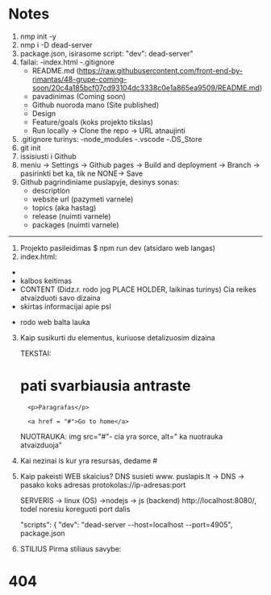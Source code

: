 # Notes

1. nmp init -y
2. nmp i -D dead-server
3. package.json, isirasome script:
   "dev": dead-server"
4. failai:
   -index.html
   -.gitignore
    - README.md (https://raw.githubusercontent.com/front-end-by-rimantas/48-grupe-coming-soon/20c4a185bcf07cd93104dc3338c0e1a865ea9509/README.md)
    - pavadinimas (Coming soon)
    - Github nuoroda mano (Site published)
    - Design
    - Feature/goals (koks projekto tikslas)
    - Run locally -> Clone the repo -> URL atnaujinti
5. .gitignore turinys:
   -node_modules
   -.vscode
   -.DS_Store
6. git init
7. issisiusti i Github
8. meniu -> Settings -> Github pages -> Build and deployment -> Branch -> pasirinkti bet ka, tik ne NONE-> Save
9. Github pagrindiniame puslapyje, desinys sonas:
    - description
    - website url (pazymeti varnele)
    - topics (aka hastag)
    - release (nuimti varnele)
    - packages (nuimti varnele)

---

1.  Projekto pasileidimas $ npm run dev (atsidaro web langas)
2.  index.html:

-   <title> keiciu pavadinima </title>

-   <html lang="en"> kalbos keitimas

-   <body> CONTENT (Didz.r. rodo jog PLACE HOLDER, laikinas turinys) Cia reikes atvaizduoti savo dizaina
-   <head> skirtas informacijai apie psl
-   <meta name=" viewport"> rodo web balta lauka

3.  Kaip susikurti du elementus, kuriuose detalizuosim dizaina
    <body>
       <div></div>
          TEKSTAI: <h1>pati svarbiausia antraste</h1>

          <p>Paragrafas</p>

          <a href = "#">Go to home</a>

       <div></div>
          NUOTRAUKA: img src="#"- cia yra sorce, alt=" ka nuotrauka atvaizduoja"
    </body>

4.  Kai nezinai is kur yra resursas, dedame #

5.  Kaip pakeisti WEB skaicius? DNS susieti www. puslapis.lt -> DNS -> pasako koks adresas
    protokolas://ip-adresas:port

    SERVERIS -> linux (OS) ->nodejs -> js (backend)
    http://localhost:8080/, todel noresiu koreguoti port dalis

    "scripts": {
    "dev": "dead-server --host=localhost --port=4905", package.json

6.  STILIUS
    Pirma stiliaus savybe:

<h1 style="pavadinimas kaip sugalvojau">404</h1>
